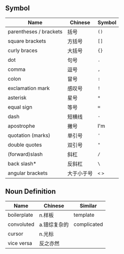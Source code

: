 ## Symbol

| Name  | Chinese | Symbol |
| ------------- | ------------- | ------------- |
| parentheses / brackets | 括号  | `()` |
| square brackets  | 方括号  | `[]` |
| curly braces  | 大括号  | `{}` |
| dot  | 句号  | `.` |
| comma  | 逗号  | `,` |
| colon  | 冒号  | `:` |
| exclamation mark | 感叹号 | `!` |
| asterisk  | 星号  | `*` |
| equal sign  | 等号  | `=` |
| dash | 短横线 | `-` | 
| apostrophe  | 撇号  | I'm |
| quotation (marks)  | 单引号  | `'` |
| double quotes | 双引号  | `"` |
| (forward)slash  | 斜杠  | `/` |
| back slash*  | 反斜杠  | `\` |
| angular brackets | 大于小于号 | `<` `>` |

## Noun Definition
| Name  | Chinese | Similar |
| ------------- | ------------- | ------------- |
| boilerplate | n.样板 | template |
| convoluted | a.错综复杂的 | complicated |
| cursor | n.光标 ||
| vice versa | 反之亦然 | |
